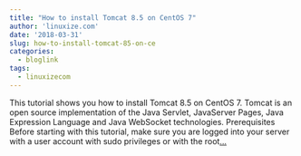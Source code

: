 ```yaml
---
title: "How to install Tomcat 8.5 on CentOS 7"
author: 'linuxize.com'
date: '2018-03-31'
slug: how-to-install-tomcat-85-on-ce
categories:
  - bloglink
tags:
  - linuxizecom
---
```


This tutorial shows you how to install Tomcat 8.5 on CentOS 7. Tomcat is an open source implementation of the Java Servlet, JavaServer Pages, Java Expression Language and Java WebSocket technologies. Prerequisites Before starting with this tutorial, make sure you are logged into your server with a user account with sudo privileges or with the root[... <i class="fas fa-external-link-alt"></i>](https://linuxize.com/post/how-to-install-tomcat-8-5-on-centos-7/)

